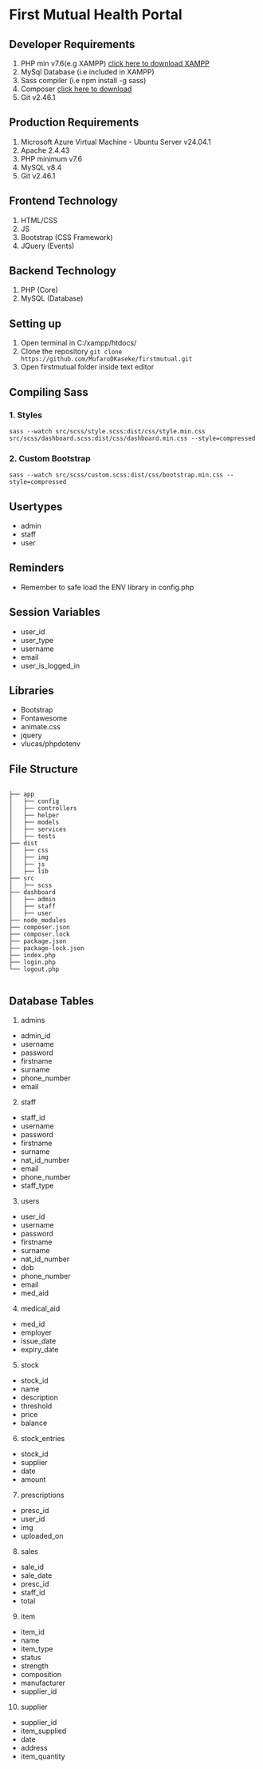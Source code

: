 # First Mutual Health Portal


## Developer Requirements

1. PHP min v7.6(e.g XAMPP) [click here to download XAMPP](https://www.apachefriends.org/download.html)
2. MySql Database (i.e included in XAMPP)
3. Sass compiler (i.e npm install -g sass)
4. Composer [click here to download](https://getcomposer.org/download/)
5. Git v2.46.1

## Production Requirements

1. Microsoft Azure Virtual Machine - Ubuntu Server v24.04.1
2. Apache 2.4.43
3. PHP minimum v7.6
4. MySQL v8.4
5. Git v2.46.1


## Frontend Technology

1. HTML/CSS
2. JS
3. Bootstrap (CSS Framework)
4. JQuery (Events)

## Backend Technology

1. PHP (Core)
2. MySQL (Database)


## Setting up

1. Open terminal in C:/xampp/htdocs/
2. Clone the repository `git clone  https://github.com/MufaroDKaseke/firstmutual.git`
3. Open firstmutual folder inside text editor




## Compiling Sass

### 1. Styles

`sass --watch src/scss/style.scss:dist/css/style.min.css src/scss/dashboard.scss:dist/css/dashboard.min.css --style=compressed`

### 2. Custom Bootstrap

`sass --watch src/scss/custom.scss:dist/css/bootstrap.min.css --style=compressed`


## Usertypes

- admin
- staff
- user

## Reminders

- Remember to safe load the ENV library in config.php

## Session Variables

- user_id
- user_type
- username
- email
- user_is_logged_in


## Libraries
- Bootstrap
- Fontawesome
- animate.css
- jquery
- vlucas/phpdotenv

## File Structure

```

├── app
│   ├── config
│   ├── controllers
│   ├── helper
│   ├── models
│   ├── services
│   ├── tests
├── dist
│   ├── css
│   ├── img
│   ├── js
│   ├── lib
├── src
│   ├── scss
├── dashboard
│   ├── admin
│   ├── staff
│   ├── user
├── node_modules
├── composer.json
├── composer.lock
├── package.json
├── package-lock.json
├── index.php
├── login.php
└── logout.php


```


## Database Tables

1. admins
  - admin_id
  - username
  - password
  - firstname
  - surname
  - phone_number
  - email
2. staff
  - staff_id
  - username
  - password
  - firstname
  - surname
  - nat_id_number
  - email
  - phone_number
  - staff_type
3. users
  - user_id
  - username
  - password
  - firstname
  - surname
  - nat_id_number
  - dob
  - phone_number
  - email
  - med_aid
4. medical_aid
  - med_id
  - employer
  - issue_date
  - expiry_date
5. stock
  - stock_id
  - name
  - description
  - threshold
  - price
  - balance
6. stock_entries
  - stock_id
  - supplier
  - date
  - amount
7. prescriptions
  - presc_id
  - user_id
  - img
  - uploaded_on
8. sales
  - sale_id
  - sale_date
  - presc_id
  - staff_id
  - total
9. item
  - item_id
  - name
  - item_type
  - status
  - strength
  - composition
  - manufacturer
  - supplier_id
10. supplier
  - supplier_id
  - item_supplied
  - date
  - address
  - item_quantity